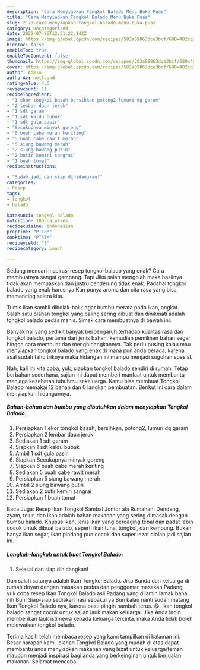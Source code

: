 ```yaml
---
description: "Cara Menyiapkan Tongkol Balado Menu Buka Puas"
title: "Cara Menyiapkan Tongkol Balado Menu Buka Puas"
slug: 2173-cara-menyiapkan-tongkol-balado-menu-buka-puas
category: Uncategorized
date: 2022-07-26T12:31:22.142Z
image: https://img-global.cpcdn.com/recipes/583a09863dce3bcf/680x482cq70/tongkol-balado-foto-resep-utama.jpg
hideToc: false
enableToc: true
enableTocContent: false
thumbnail: https://img-global.cpcdn.com/recipes/583a09863dce3bcf/680x482cq70/tongkol-balado-foto-resep-utama.jpg
cover: https://img-global.cpcdn.com/recipes/583a09863dce3bcf/680x482cq70/tongkol-balado-foto-resep-utama.jpg
author: Admin
authorAv: notfound
ratingvalue: 4.6
reviewcount: 11
recipeingredient:
- "1 ekor tongkol basah bersihkan potong2 lumuri dg garam"
- "2 lembar daun jeruk"
- "1 sdt garam"
- "1 sdt kaldu bubuk"
- "1 sdt gula pasir"
- "Secukupnya minyak goreng"
- "6 buah cabe merah keriting"
- "5 buah cabe rawit merah"
- "5 siung bawang merah"
- "2 siung bawang putih"
- "2 butir kemiri sangrai"
- "1 buah tomat"
recipeinstructions:

- "Sudah jadi dan siap dihidangkan!"
categories:
- Resep
tags:
- tongkol
- balado

katakunci: tongkol balado 
nutrition: 180 calories
recipecuisine: Indonesian
preptime: "PT18M"
cooktime: "PT43M"
recipeyield: "3"
recipecategory: Lunch

---
```



Sedang mencari inspirasi resep tongkol balado yang enak? Cara membuatnya sangat gampang. Tapi Jika salah mengolah maka hasilnya tidak akan memuaskan dan justru cenderung tidak enak. Padahal tongkol balado yang enak harusnya Kan punya aroma dan cita rasa yang bisa memancing selera kita.


Tumis ikan sambil dibolak-balik agar bumbu merata pada ikan, angkat. Salah satu olahan tongkol yang paling sering dibuat dan dinikmati adalah tongkol balado pedas manis. Simak cara membuatnya di bawah ini.

Banyak hal yang sedikit banyak berpengaruh terhadap kualitas rasa dari tongkol balado, pertama dari jenis bahan, kemudian pemilihan bahan segar hingga cara membuat dan menghidangkannya. Tak perlu pusing kalau mau menyiapkan tongkol balado yang enak di mana pun anda berada, karena asal sudah tahu triknya maka hidangan ini mampu menjadi suguhan spesial.


Nah, kali ini kita coba, yuk, siapkan tongkol balado sendiri di rumah. Tetap berbahan sederhana, sajian ini dapat memberi manfaat untuk membantu menjaga kesehatan tubuhmu sekeluarga. Kamu bisa membuat Tongkol Balado memakai 12 bahan dan 0 langkah pembuatan. Berikut ini cara dalam menyiapkan hidangannya.

<!--inarticleads1-->

##### Bahan-bahan dan bumbu yang dibutuhkan dalam menyiapkan Tongkol Balado:

1. Persiapkan 1 ekor tongkol basah, bersihkan, potong2, lumuri dg garam
1. Persiapkan 2 lembar daun jeruk
1. Sediakan 1 sdt garam
1. Siapkan 1 sdt kaldu bubuk
1. Ambil 1 sdt gula pasir
1. Siapkan Secukupnya minyak goreng
1. Siapkan 6 buah cabe merah keriting
1. Sediakan 5 buah cabe rawit merah
1. Persiapkan 5 siung bawang merah
1. Ambil 2 siung bawang putih
1. Sediakan 2 butir kemiri sangrai
1. Persiapkan 1 buah tomat


Baca Juga: Resep Ikan Tongkol Sambal Jontor ala Rumahan. Dendeng, ayam, telur, dan ikan adalah bahan makanan yang sering dimasak dengan bumbu balado. Khusus ikan, jenis ikan yang berdaging tebal dan padat lebih cocok untuk dibuat balado, seperti ikan tuna, tongkol, dan kembung. Bukan hanya ikan segar, ikan pindang pun cocok dan super lezat diolah jadi sajian ini. 

<!--inarticleads2-->

##### Langkah-langkah untuk buat Tongkol Balado:


1. Selesai dan siap dihidangkan!

Dan salah satunya adalah Ikan Tongkol Balado. Jika Bunda dan keluarga di rumah doyan dengan masakan pedas dan penggemar masakan Padang, yuk coba resep Ikan Tongkol Balado asli Padang yang dijamin lamak bana nih Bun! Siap-siap sediakan nasi sebakul ya Bun kalau nanti sudah matang Ikan Tongkol Balado nya, karena pasti pingin nambah terus. 😋. Ikan tongkol balado sangat cocok untuk sajian lauk makan keluarga. Jika Anda ingin memberikan lauk istimewa kepada keluarga tercinta, maka Anda tidak boleh melewatkan tongkol balado. 

Terima kasih telah membaca resep yang kami tampilkan di halaman ini. Besar harapan kami, olahan Tongkol Balado yang mudah di atas dapat membantu anda menyiapkan makanan yang lezat untuk keluarga/teman maupun menjadi inspirasi bagi anda yang berkeinginan untuk berjualan makanan. Selamat mencoba!
